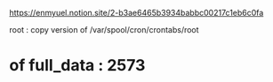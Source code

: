 https://enmyuel.notion.site/2-b3ae6465b3934babbc00217c1eb6c0fa

root : copy version of /var/spool/cron/crontabs/root

# of full_data : 2573

